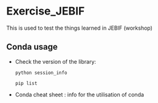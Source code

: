 # Exercise_JEBIF
This is used to test the things learned in JEBIF (workshop)

## Conda usage 
- Check the version of the library:
  
  ```
  python session_info
  
  pip list
  ```
  
- Conda cheat sheet : info for the utilisation of conda 
  

